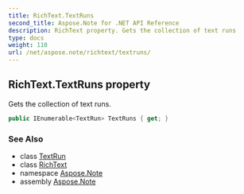 ```yaml
---
title: RichText.TextRuns
second_title: Aspose.Note for .NET API Reference
description: RichText property. Gets the collection of text runs
type: docs
weight: 110
url: /net/aspose.note/richtext/textruns/
---
```

## RichText.TextRuns property

Gets the collection of text runs.

```csharp
public IEnumerable<TextRun> TextRuns { get; }
```

### See Also

* class [TextRun](../../textrun/)
* class [RichText](../)
* namespace [Aspose.Note](../../richtext/)
* assembly [Aspose.Note](../../../)


